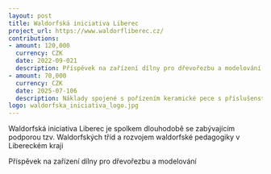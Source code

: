 ```yaml
---
layout: post
title: Waldorfská iniciativa Liberec
project_url: https://www.waldorfliberec.cz/
contributions:
- amount: 120,000
  currency: CZK
  date: 2022-09-021
  description: Příspěvek na zařízení dílny pro dřevořezbu a modelování
- amount: 70,000
  currency: CZK
  date: 2025-07-106
  description: Náklady spojené s pořízením keramické pece s příslušenstvím 
logo: waldorfska_iniciativa_logo.jpg
---
```


Waldorfská iniciativa Liberec je spolkem dlouhodobě se zabývajícím podporou tzv. Waldorfských tříd a rozvojem waldorfské pedagogiky v Libereckém kraji

Příspěvek na zařízení dílny pro dřevořezbu a modelování
